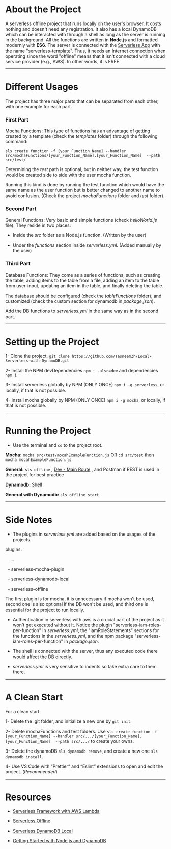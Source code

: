 # About the Project

A serverless offline project that runs locally on the user's browser. It costs nothing and doesn't need any registration. It also has a local DynamoDB which can be interacted with through a shell as long as the server is running in the background. All the functions are written in **Node.js** and formatted modernly with **ES6**. The server is connected with the [Serverless App](https://app.serverless.com/) with the name "serverless-template". Thus, it needs an Internet connection when operating since the word "offline" means that it isn't connected with a cloud service provider (e.g., AWS). In other words, it is FREE.

-------------------------------------------------

# Different Usages

The project has three major parts that can be separated from each other, with one example for each part.

### First Part

Mocha Functions: This type of functions has an advantage of getting created by a template (check the _templates_ folder) through the following command:

`sls create function -f [your_Function_Name] --handler src/mochaFunctions/[your_Function_Name].[your_Function_Name]  --path src/test/`

Determining the _test_ path is optional, but in neither way, the test function would be created side to side with the user mocha function.

Running this kind is done by running the test function which would have the same name as the user function but is better changed to another name to avoid confusion. (Check the project _mochaFunctions_ folder and _test_ folder).

### Second Part

General Functions: Very basic and simple functions (check _helloWorld.js_ file). They reside in two places:

* Inside the _src_ folder as a Node.js function. (Written by the user)

* Under the _functions_ section inside _serverless.yml_. (Added manually by the user)

### Third Part

Database Functions: They come as a series of functions, such as creating the table, adding items to the table from a file, adding an item to the table from user-input, updating an item in the table, and finally deleting the table.

The database should be configured (check the _tableFunctions_ folder), and customized (check the custom section for dynamodb in _package.json_).

Add the DB functions to _serverless.yml_ in the same way as in the second part.

-------------------------------------------------

# Setting up the Project

1- Clone the project. `git clone https://github.com/TasneemZh/Local-Serverless-with-DynamoDB.git`

2- Install the NPM devDependencies `npm i -also=dev` and dependencies `npm i`

3- Install serverless globally by NPM (ONLY ONCE) `npm i -g serverless`, or locally, if that is not possible.

4- Install mocha globally by NPM (ONLY ONCE) `npm i -g mocha​`, or locally, if that is not possible.

-------------------------------------------------

# Running the Project

- Use the terminal and `cd` to the project root.

**Mocha:** `mocha src/test/mocahExampleFunction.js` OR `cd src/test` then `mocha mocahExampleFunction.js`

**General:** `sls offline` , [Dev - Main Route](http://localhost:3000/dev) , and Postman if REST is used in the project for best practice

**Dynamodb:** [Shell](http://localhost:8000/shell/)

**General with Dynamodb:** `sls offline start`

-------------------------------------------------

# Side Notes

* The plugins in _serverless.yml_ are added based on the usages of the projects.

plugins:

    ...

  - serverless-mocha-plugin

  - serverless-dynamodb-local

  - serverless-offline

The first plugin is for mocha, it is unnecessary if mocha won't be used, second one is also optional if the DB won't be used, and third one is essential for the project to run locally.

* Authentication in serverless with aws is a crucial part of the project as it won't get executed without it. Notice the plugin "serverless-iam-roles-per-function" in _serverless.yml_, the "iamRoleStatements" sections for the functions in the _serverless.yml_, and the npm package "serverless-iam-roles-per-function" in _package.json_.

* The shell is connected with the server, thus any executed code there would affect the DB directly.

* _serverless.yml_ is very sensitive to indents so take extra care to them there.

-------------------------------------------------

# A Clean Start

For a clean start:

1- Delete the .git folder, and initialize a new one by `git init`.

2- Delete mochaFunctions and test folders. Use `sls create function -f [your_Function_Name] --handler src/.../[your_Function_Name].[your_Function_Name]  --path src/.../` to create your owns.

3- Delete the dynamoDB `sls dynamodb remove`, and create a new one `sls dynamodb install`.

4- Use VS Code with “Prettier” and “Eslint” extensions to open and edit the project. (_Recommended_)

-------------------------------------------------

# Resources

* [Serverless Framework with AWS Lambda](https://www.youtube.com/watch?v=woqLi6NEW58)

* [Serverless Offline](https://www.serverless.com/plugins/serverless-offline)

* [Serverless DynamoDB Local](https://www.serverless.com/plugins/serverless-dynamodb-local)

* [Getting Started with Node.js and DynamoDB](https://docs.aws.amazon.com/amazondynamodb/latest/developerguide/GettingStarted.NodeJs.html)
